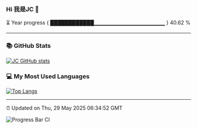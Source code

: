 ### Hi 我是JC 👋

⏳ Year progress { ████████████▁▁▁▁▁▁▁▁▁▁▁▁▁▁▁▁▁▁ } 40.62 %

---

### 📚 GitHub Stats
[![JC GitHub stats](https://github-readme-stats.vercel.app/api?username=captainjie&hide_title=true&hide_border=true&show_icons=true&include_all_commits=true&line_height=21&bg_color=0,EC6C6C,FFD479,FFFC79,73FA79&theme=graywhite&count_private=true&locale=cn)](https://github.com/captainjie/github-readme-stats)

### 💻 My Most Used Languages
[![Top Langs](https://github-readme-stats.vercel.app/api/top-langs/?username=captainjie&hide_title=true&hide_border=true&layout=compact&bg_color=0,73FA79,73FDFF,D783FF&theme=graywhite&count_private=true&locale=cn)](https://github.com/captainjie/github-readme-stats)

---

⏰ Updated on Thu, 29 May 2025 06:34:52 GMT

![Progress Bar CI](https://github.com/captainjie/captainjie/workflows/Progress%20Bar%20CI/badge.svg)
